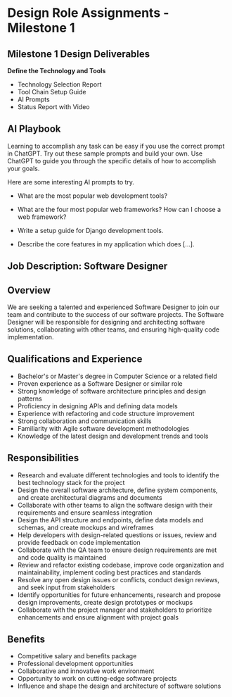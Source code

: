 # Design Role Assignments - Milestone 1

## Milestone 1 Design Deliverables

**Define the Technology and Tools**

* Technology Selection Report
* Tool Chain Setup Guide
* AI Prompts
* Status Report with Video

## AI Playbook

Learning to accomplish any task can be easy if you use the correct prompt in ChatGPT.
Try out these sample prompts and build your own.
Use ChatGPT to guide you through the specific details of how to accomplish your goals.

Here are some interesting AI prompts to try.

* What are the most popular web development tools?

* What are the four most popular web frameworks? How can I choose a web framework?

* Write a setup guide for Django development tools.

* Describe the core features in my application which does [...].


## Job Description: Software Designer

## Overview

We are seeking a talented and experienced Software Designer to join our team and contribute to the success of our software projects. The Software Designer will be responsible for designing and architecting software solutions, collaborating with other teams, and ensuring high-quality code implementation. 

## Qualifications and Experience

- Bachelor's or Master's degree in Computer Science or a related field
- Proven experience as a Software Designer or similar role
- Strong knowledge of software architecture principles and design patterns
- Proficiency in designing APIs and defining data models
- Experience with refactoring and code structure improvement
- Strong collaboration and communication skills
- Familiarity with Agile software development methodologies
- Knowledge of the latest design and development trends and tools

## Responsibilities

- Research and evaluate different technologies and tools to identify the best technology stack for the project
- Design the overall software architecture, define system components, and create architectural diagrams and documents
- Collaborate with other teams to align the software design with their requirements and ensure seamless integration
- Design the API structure and endpoints, define data models and schemas, and create mockups and wireframes
- Help developers with design-related questions or issues, review and provide feedback on code implementation
- Collaborate with the QA team to ensure design requirements are met and code quality is maintained
- Review and refactor existing codebase, improve code organization and maintainability, implement coding best practices and standards
- Resolve any open design issues or conflicts, conduct design reviews, and seek input from stakeholders
- Identify opportunities for future enhancements, research and propose design improvements, create design prototypes or mockups
- Collaborate with the project manager and stakeholders to prioritize enhancements and ensure alignment with project goals

## Benefits

- Competitive salary and benefits package
- Professional development opportunities
- Collaborative and innovative work environment
- Opportunity to work on cutting-edge software projects
- Influence and shape the design and architecture of software solutions


